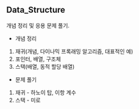 ## Data_Structure

개념 정리 및 응용 문제 풀기.

- 개념 정리
1. 재귀(개념, 다이나믹 프록래밍 알고리즘, 대표적인 예)
2. 포인터, 배열, 구조체
3. 스택(배열, 동적 할당 배열)


- 문제 풀기
1. 재귀 - 하노이 탑, 이항 계수
2. 스택 - 미로
